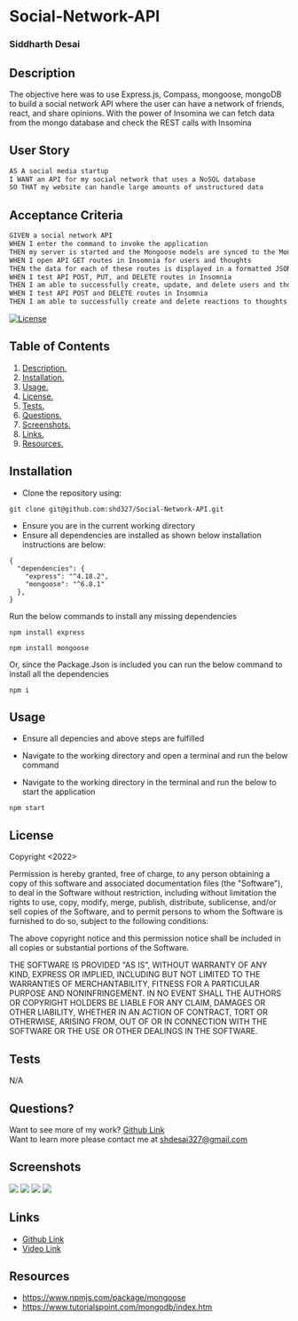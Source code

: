 # Social-Network-API

### Siddharth Desai

## Description
The objective here was to use Express.js, Compass, mongoose, mongoDB to build a social network API where the user can have a network of friends, react, and share opinions. With the power of Insomina we can fetch data from the mongo database and check the REST calls with Insomina


## User Story

```md
AS A social media startup
I WANT an API for my social network that uses a NoSQL database
SO THAT my website can handle large amounts of unstructured data
```

## Acceptance Criteria

```md
GIVEN a social network API
WHEN I enter the command to invoke the application
THEN my server is started and the Mongoose models are synced to the MongoDB database
WHEN I open API GET routes in Insomnia for users and thoughts
THEN the data for each of these routes is displayed in a formatted JSON
WHEN I test API POST, PUT, and DELETE routes in Insomnia
THEN I am able to successfully create, update, and delete users and thoughts in my database
WHEN I test API POST and DELETE routes in Insomnia
THEN I am able to successfully create and delete reactions to thoughts and add and remove friends to a user’s friend list
```

[![License](https://img.shields.io/badge/License-BSD_2--Clause-orange.svg)](https://opensource.org/licenses/BSD-2-Clause)

## Table of Contents
1. [ Description. ](#description)
2. [ Installation. ](#installation)
3. [ Usage. ](#usage)
4. [ License. ](#license)
5. [ Tests. ](#tests)
6. [ Questions. ](#questions)
7. [ Screenshots. ](#screenshots)
8. [ Links. ](#links)
9. [ Resources. ](#resources)

## Installation
* Clone the repository using:
```
git clone git@github.com:shd327/Social-Network-API.git
```
* Ensure you are in the current working directory
* Ensure all dependencies are installed as shown below installation instructions are below:
```
{
  "dependencies": {
    "express": "^4.18.2",
    "mongoose": "^6.8.1"
  },
}

```
Run the below commands to install any missing dependencies
```
npm install express
````
```
npm install mongoose
```
Or, since the Package.Json is included you can run the below command to install all the dependencies 
```
npm i
```

## Usage
* Ensure all depencies and above steps are fulfilled 
* Navigate to the working directory and open a terminal and run the below command


* Navigate to the working directory in the terminal and run the below to start the application
```
npm start
```

## License

Copyright <2022>

Permission is hereby granted, free of charge, to any person obtaining a copy of this software and associated documentation files (the "Software"), to deal in the Software without restriction, including without limitation the rights to use, copy, modify, merge, publish, distribute, sublicense, and/or sell copies of the Software, and to permit persons to whom the Software is furnished to do so, subject to the following conditions:

The above copyright notice and this permission notice shall be included in all copies or substantial portions of the Software.

THE SOFTWARE IS PROVIDED "AS IS", WITHOUT WARRANTY OF ANY KIND, EXPRESS OR IMPLIED, INCLUDING BUT NOT LIMITED TO THE WARRANTIES OF MERCHANTABILITY, FITNESS FOR A PARTICULAR PURPOSE AND NONINFRINGEMENT. IN NO EVENT SHALL THE AUTHORS OR COPYRIGHT HOLDERS BE LIABLE FOR ANY CLAIM, DAMAGES OR OTHER LIABILITY, WHETHER IN AN ACTION OF CONTRACT, TORT OR OTHERWISE, ARISING FROM, OUT OF OR IN CONNECTION WITH THE SOFTWARE OR THE USE OR OTHER DEALINGS IN THE SOFTWARE.

## Tests
N/A

## Questions?
Want to see more of my work? [Github Link](https://github.com/shd327)
<br/>
Want to learn more please contact me at shdesai327@gmail.com


## Screenshots
![](img/1.gif)
![](img/2.gif)
![](img/3.gif)
![](img/4.gif)


## Links
* [Github Link](https://github.com/shd327/Social-Network-API/)
* [Video Link](https://drive.google.com/file/d/15z5ca6K1VLlstxMLDYjPT6pZnMBqMtgy/view?usp=sharing) 


## Resources
* https://www.npmjs.com/package/mongoose
* https://www.tutorialspoint.com/mongodb/index.htm
